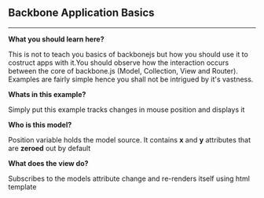 ## **Backbone Application Basics** ##

----------


**What you should learn here?**

This is not to teach you basics of backbonejs but how you should use it to costruct apps with it.You should observe how the interaction occurs between the core of backbone.js (Model, Collection, View and Router). Examples are fairly simple hence you shall not be intrigued by it's vastness.


**Whats in this example?**

Simply put this example tracks changes in mouse position and displays it


**Who is this model?**

Position variable holds the model source. It contains **x** and **y** attributes that are **zeroed** out by default

**What does the view do?**

Subscribes to the models attribute change and re-renders itself using html template